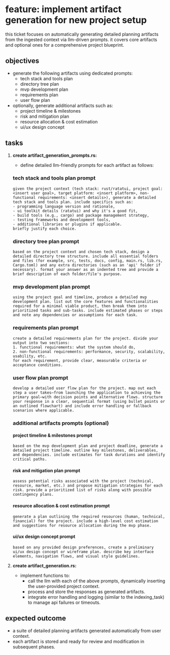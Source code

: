 # feature: implement artifact generation for new project setup

this ticket focuses on automatically generating detailed planning artifacts from the ingested context via llm-driven prompts. it covers core artifacts and optional ones for a comprehensive project blueprint.

## objectives
- generate the following artifacts using dedicated prompts:
  - tech stack and tools plan
  - directory tree plan
  - mvp development plan
  - requirements plan
  - user flow plan
- optionally, generate additional artifacts such as:
  - project timeline & milestones
  - risk and mitigation plan
  - resource allocation & cost estimation
  - ui/ux design concept

## tasks

1. **create artifact_generation_prompts.rs:**
   - define detailed llm-friendly prompts for each artifact as follows:

   ### tech stack and tools plan prompt
   ```
   given the project context (tech stack: rust/ratatui, project goal: <insert user goal>, target platform: <insert platform>, non-functional requirements: <insert details>), generate a detailed tech stack and tools plan. include specifics such as:
   - programming language version and rationale,
   - ui toolkit details (ratatui) and why it's a good fit,
   - build tools (e.g., cargo) and package management strategy,
   - testing frameworks and development tools,
   - additional libraries or plugins if applicable.
   briefly justify each choice.
   ```

   ### directory tree plan prompt
   ```
   based on the project context and chosen tech stack, design a detailed directory tree structure. include all essential folders and files (for example, src, tests, docs, config, main.rs, lib.rs, Cargo.toml) and any extra directories (such as an 'api' folder if necessary). format your answer as an indented tree and provide a brief description of each folder/file's purpose.
   ```

   ### mvp development plan prompt
   ```
   using the project goal and timeline, produce a detailed mvp development plan. list out the core features and functionalities required for a minimal viable product, then break them into prioritized tasks and sub-tasks. include estimated phases or steps and note any dependencies or assumptions for each task.
   ```

   ### requirements plan prompt
   ```
   create a detailed requirements plan for the project. divide your output into two sections:
   1. functional requirements: what the system should do,
   2. non-functional requirements: performance, security, scalability, usability, etc.
   for each requirement, provide clear, measurable criteria or acceptance conditions.
   ```

   ### user flow plan prompt
   ```
   develop a detailed user flow plan for the project. map out each step a user takes—from launching the application to achieving the primary goal—with decision points and alternative flows. structure your response in a clear, sequential format (using bullet points or an outlined flowchart) and include error handling or fallback scenarios where applicable.
   ```

   ### additional artifacts prompts (optional)

   #### project timeline & milestones prompt
   ```
   based on the mvp development plan and project deadline, generate a detailed project timeline. outline key milestones, deliverables, and dependencies. include estimates for task durations and identify critical paths.
   ```

   #### risk and mitigation plan prompt
   ```
   assess potential risks associated with the project (technical, resource, market, etc.) and propose mitigation strategies for each risk. provide a prioritized list of risks along with possible contingency plans.
   ```

   #### resource allocation & cost estimation prompt
   ```
   generate a plan outlining the required resources (human, technical, financial) for the project. include a high-level cost estimation and suggestions for resource allocation during the mvp phase.
   ```

   #### ui/ux design concept prompt
   ```
   based on any provided design preferences, create a preliminary ui/ux design concept or wireframe plan. describe key interface elements, navigation flows, and visual style guidelines.
   ```

2. **create artifact_generation.rs:**
   - implement functions to:
     - call the llm with each of the above prompts, dynamically inserting the user-provided project context.
     - process and store the responses as generated artifacts.
     - integrate error handling and logging (similar to the indexing_task) to manage api failures or timeouts.

## expected outcome
- a suite of detailed planning artifacts generated automatically from user context.
- each artifact is stored and ready for review and modification in subsequent phases.
